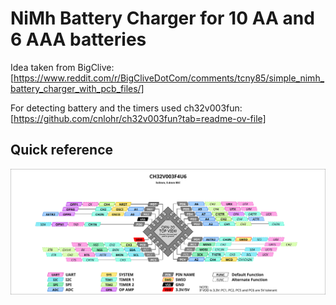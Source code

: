 # NiMh Battery Charger for 10 AA and 6 AAA batteries

Idea taken from BigClive:
[https://www.reddit.com/r/BigCliveDotCom/comments/tcny85/simple_nimh_battery_charger_with_pcb_files/]

For detecting battery and the timers used ch32v003fun:
[https://github.com/cnlohr/ch32v003fun?tab=readme-ov-file]

## Quick reference
![ch32v003f4u6](https://raw.githubusercontent.com/Tengo10/pinout-overview/main/pinouts/CH32v003/ch32v003f4u6.svg)
